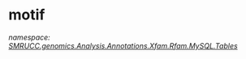 ﻿# motif
_namespace: [SMRUCC.genomics.Analysis.Annotations.Xfam.Rfam.MySQL.Tables](./index.md)_






